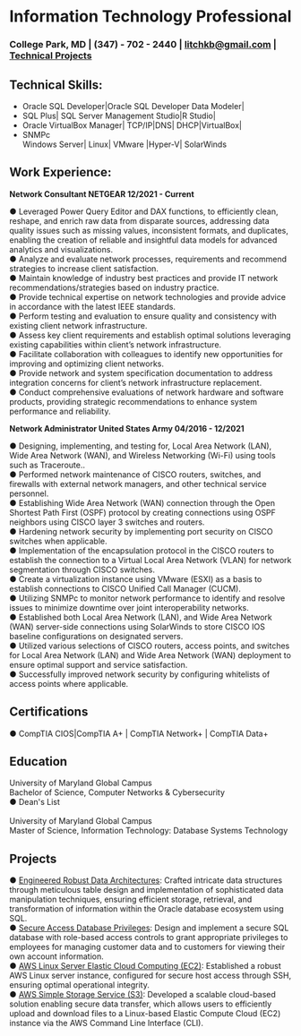 # Information Technology Professional
### College Park, MD | (347) - 702 - 2440 | litchkb@gmail.com |<br> [Technical Projects](https://github.com/KevinBL-DBA/Projects)

## Technical Skills: 

- Oracle SQL Developer|Oracle SQL Developer Data Modeler|
- SQL Plus| SQL Server Management Studio|R Studio|
- Oracle VirtualBox Manager| TCP/IP|DNS| DHCP|VirtualBox| 
- SNMPc <br>Windows Server| Linux| VMware |Hyper-V| SolarWinds

## Work Experience:

**Network Consultant NETGEAR 12/2021 - Current**    

●	Leveraged Power Query Editor and DAX functions, to efficiently clean, reshape, and enrich raw data from disparate sources, addressing data quality issues such as missing values, inconsistent formats, and duplicates, enabling the creation of reliable and insightful data models for advanced analytics and visualizations.<br>
●	Analyze and evaluate network processes, requirements and recommend strategies to increase client satisfaction. <br>
●	Maintain knowledge of industry best practices and provide IT network recommendations/strategies based on industry practice.<br>
●	Provide technical expertise on network technologies and provide advice in accordance with the latest IEEE standards.<br>
●	Perform testing and evaluation to ensure quality and consistency with existing client network infrastructure. <br>
●	Assess key client requirements and establish optimal solutions leveraging existing capabilities within client’s network infrastructure. <br>
●	Facilitate collaboration with colleagues to identify new opportunities for improving and optimizing client networks.<br>
●	Provide network and system specification documentation to address integration concerns for client’s network infrastructure replacement. <br>
●	Conduct comprehensive evaluations of network hardware and software products, providing strategic recommendations to enhance system performance and reliability.<br>

**Network Administrator United States Army 04/2016 - 12/2021**

●	Designing, implementing, and testing for, Local Area Network (LAN), Wide Area Network (WAN), and Wireless Networking (Wi-Fi) using tools such as Traceroute..<br>
●	Performed network maintenance of CISCO routers, switches, and firewalls with external network managers, and other technical service personnel.<br>
●	Establishing Wide Area Network (WAN) connection through the Open Shortest Path First (OSPF) protocol by creating connections using OSPF neighbors using CISCO layer 3 switches and routers.<br>
●	Hardening network security by implementing port security on CISCO switches when applicable. <br>
●	Implementation of the encapsulation protocol in the CISCO routers to establish the connection to a Virtual Local Area Network (VLAN) for network segmentation through CISCO switches. <br>
●	Create a virtualization instance using VMware (ESXI) as a basis to establish connections to CISCO Unified Call Manager (CUCM).<br>
●	Utilizing SNMPc to monitor network performance to identify and resolve issues to minimize downtime over joint interoperability networks. <br>
●	Established both Local Area Network (LAN), and Wide Area Network (WAN) server-side connections using SolarWinds to store CISCO IOS baseline configurations on designated servers. <br>
●	Utilized various selections of CISCO routers, access points, and switches for  Local Area Network (LAN) and Wide Area Network (WAN) deployment to ensure optimal support and service satisfaction. <br>
●	Successfully improved network security by configuring whitelists of access points where applicable. <br>
## Certifications

●	CompTIA CIOS|CompTIA A+ | CompTIA Network+ | CompTIA Data+

## Education

University of Maryland Global Campus <br>
Bachelor of Science, Computer Networks & Cybersecurity<br>
●	Dean's List<br><br>
University of Maryland Global Campus<br>
Master of Science, Information Technology: Database Systems Technology<br>

## Projects

●	[Engineered Robust Data Architectures](https://github.com/KevinBL-DBA/Projects/tree/main/DDL_DML%20Project%20Showcase): Crafted intricate data structures through meticulous table design and implementation of sophisticated data manipulation techniques, ensuring efficient storage, retrieval, and transformation of information within the Oracle database ecosystem using SQL.<br>
●	[Secure Access Database Privileges](https://github.com/KevinBL-DBA/Projects/tree/main/DBA%20Least%20Privilege%20Project%20Showcase): Design and implement a secure SQL database with role-based access controls to grant appropriate privileges to employees for managing customer data and to customers for viewing their own account information.<br>
●	[AWS Linux Server Elastic Cloud Computing (EC2)](https://github.com/KevinBL-DBA/Projects/blob/main/AWS%20Project%20Showcase/AWS%20EC2%20Linux%20OS.docx): Established a robust AWS Linux server instance, configured for secure host access through SSH, ensuring optimal operational integrity.<br>
●	[AWS Simple Storage Service (S3)](https://github.com/KevinBL-DBA/Projects/blob/main/AWS%20Project%20Showcase/AWS%20S3%20Bucket.docx): Developed a scalable cloud-based solution enabling secure data transfer, which allows users to efficiently upload and download files to a Linux-based Elastic Compute Cloud (EC2) instance via the AWS Command Line Interface (CLI).<br>
